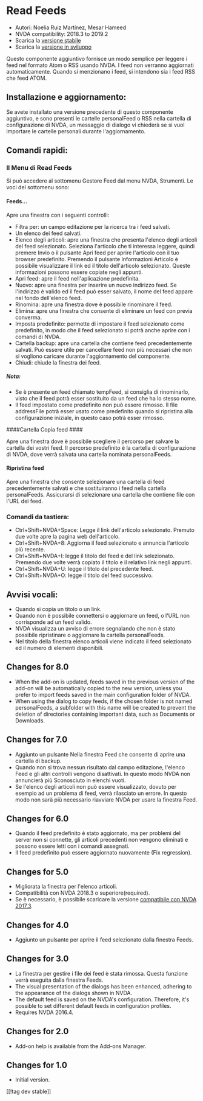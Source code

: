 # Read Feeds #

* Autori: Noelia Ruiz Martínez, Mesar Hameed
* NVDA compatibility: 2018.3 to 2019.2
* Scarica la [versione stabile][1]
* Scarica la [versione in sviluppo][2]

Questo componente aggiuntivo fornisce un modo semplice per leggere i feed
nel formato Atom o RSS usando NVDA. I feed non verranno aggiornati
automaticamente. Quando si menzionano i feed, si intendono sia i feed RSS
che feed ATOM.

## Installazione e aggiornamento: ##

Se avete installato una versione precedente di questo componente aggiuntivo,
e sono presenti le cartelle personalFeed o RSS nella cartella di
configurazione di NVDA, un messaggio di dialogo vi chiederà se si vuol
importare le cartelle personali durante l'aggiornamento.

## Comandi rapidi: ##

### Il Menu di Read Feeds ###

Si può accedere al sottomenu Gestore Feed dal menu NVDA, Strumenti.  Le voci
del sottomenu sono:

#### Feeds... ####

Apre una finestra con i seguenti controlli:

* Filtra per: un campo editazione per la ricerca tra i feed salvati.
* Un elenco dei feed salvati.
* Elenco degli articoli: apre una finestra che presenta l'elenco degli
  articoli del feed selezionato. Seleziona l'articolo che ti interessa
  leggere, quindi premere Invio o il pulsante Apri feed per aprire
  l'articolo con il tuo browser predefinito. Premendo il pulsante
  Informazioni Articolo è possibile visualizzare il link ed il titolo
  dell'articolo selezionato. Queste informazioni possono essere copiate
  negli appunti. 
* Apri feed: apre il feed nell'aplicazione predefinita.
* Nuovo: apre una finestra per inserire un nuovo indirizzo feed. Se
  l'indirizzo è valido ed il feed può esser salvato, il nome del  feed
  appare nel fondo dell'elenco feed.
* Rinomina: apre una finestra dove è possibile rinominare il feed.
* Elimina: apre una finestra che consente di eliminare un feed con previa
  converma.
* Imposta predefinito: permette di impostare il feed selezionato come
  predefinito, in modo che il feed selezionato si potrà anche aprire con i
  comandi di NVDA.
* Cartella backup: apre una cartella che contiene feed precedentemente
  salvati. Può essere utile per cancellare feed non più necessari che non si
  vogliono caricare durante l'aggiornamento del componente.
* Chiudi: chiude la finestra dei feed.

##### Nota: #####

* Se è presente un feed chiamato tempFeed, si consiglia di rinominarlo,
  visto che il feed potrà esser sostituito da un feed che ha lo stesso nome.
* Il feed impostato come predefinito non può essere rimosso. Il file
  addressFile  potrà esser usato come predefinito quando si ripristina alla
  configurazione iniziale, in questo caso potrà esser rimosso.

####Cartella Copia feed ####

Apre una finestra dove è possibile scegliere il percorso per salvare la
cartella dei vostri feed. Il percorso predefinito è la cartella di
configurazione di NVDA,  dove verrà salvata una cartella nominata
personalFeeds.

#### Ripristina feed ####

Apre una finestra che consente selezionare una cartella di feed
precedentemente salvati e che sostituiranno i feed nella cartella
personalFeeds. Assicurarsi di selezionare una cartella che contiene file con
l'URL dei feed.

### Comandi da tastiera:  ###

* Ctrl+Shift+NVDA+Space: Legge il link dell'articolo selezionato. Premuto
  due volte apre la pagina web dell'articolo.
* Ctrl+Shift+NVDA+8: Aggiorna il feed selezionato e annuncia l'articolo più
  recente.
* Ctrl+Shift+NVDA+I: legge il titolo del feed e del link
  selezionato. Premendo due volte verrà copiato il titolo e il relativo link
  negli appunti. 
* Ctrl+Shift+NVDA+U: legge il titolo del precedente feed.
* Ctrl+Shift+NVDA+O: legge il titolo del feed successivo.

## Avvisi vocali: ##

* Quando si copia un titolo o un link.
* Quando non è possibile connettersi o aggiornare un feed, o l'URL non
  corrisponde ad un feed valido.
* NVDA visualizza un avviso di errore segnalando che non è stato possibile
  ripristinare o aggiornare la cartella personalFeeds.
* Nel titolo della finestra elenco articoli viene indicato il feed
  selezionato ed il numero di elementi disponibili.

## Changes for 8.0 ##

* When the add-on is updated, feeds saved in the previous version of the
  add-on will be automatically copied to the new version, unless you prefer
  to import feeds saved in the main configuration folder of NVDA.
* When using the dialog to copy feeds, if the chosen folder is not named
  personalFeeds, a subfolder with this name will be created to prevent the
  deletion of directories containing important data, such as Documents or
  Downloads.

## Changes for 7.0 ##

* Aggiunto un pulsante Nella finestra Feed che consente di aprire una
  cartella di backup. 
* Quando non si trova nessun risultato dal campo editazione, l'elenco Feed e
  gli altri controlli vengono disattivati. In questo modo NVDA non
  annuncierà più Sconosciuto in elenchi vuoti.
* Se l'elenco degli articoli non può essere visualizzato, dovuto per esempio
  ad un problema di feed, verrà rilasciato un errore. In questo modo non
  sarà più necessario riavviare NVDA per usare la finestra Feed.

## Changes for 6.0 ##

* Quando il feed predefinito è stato aggiornato, ma per problemi del server
  non si connette, gli articoli precedenti non vengono eliminati e possono
  essere letti con i comandi assegnati.
* Il feed predefinito può essere aggiornato nuovamente (Fix regression).

## Changes for 5.0 ##

* Migliorata la finestra per l'elenco articoli.
* Compatibilità con NVDA 2018.3 o superiore(required).
* Se è necessario, è possibile scaricare la versione [compatibile con NVDA
  2017.3][3].

## Changes for 4.0 ##

* Aggiunto un pulsante per aprire il feed selezionato dalla finestra Feeds. 

## Changes for 3.0 ##

* La finestra per gestire i file dei feed è stata rimossa. Questa funzione
  verrà eseguita dalla finestra Feeds.
* The visual presentation of the dialogs has been enhanced, adhering to the
  appearance of the dialogs shown in NVDA.
* The default feed is saved on the NVDA's configuration. Therefore, it's
  possible to set different default feeds in configuration profiles.
* Requires NVDA 2016.4.


## Changes for 2.0 ##

* Add-on help is available from the Add-ons Manager.

## Changes for 1.0 ##

* Initial version.

[[!tag dev stable]]

[1]: https://addons.nvda-project.org/files/get.php?file=rf

[2]: https://addons.nvda-project.org/files/get.php?file=rf-dev

[3]: https://addons.nvda-project.org/files/get.php?file=rf-o
